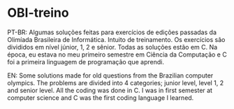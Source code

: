 # OBI-treino

PT-BR: Algumas soluções feitas para exercícios de edições passadas da Olimíada Brasileira de Informática. Intuito de treinamento. Os exercícios são divididos em nível júnior, 1, 2 e sênior. Todas as soluções estão em C. Na época, eu estava no meu primeiro semestre em Ciência da Computação e C foi a primeira linguagem de programação que aprendi.

EN: Some solutions made for old questions from the Brazilian computer olympics. The problems are divided into 4 categories; junior level, level 1, 2 and senior level. All the coding was done in C. I was in first semester at computer science and C was the first coding language I learned.
